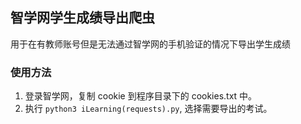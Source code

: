 ## 智学网学生成绩导出爬虫
用于在有教师账号但是无法通过智学网的手机验证的情况下导出学生成绩

### 使用方法
1. 登录智学网，复制 cookie 到程序目录下的 cookies.txt 中。
2. 执行 `python3 iLearning(requests).py`, 选择需要导出的考试。
